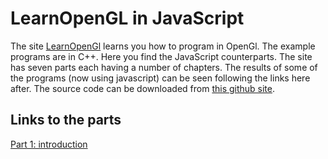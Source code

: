 # LearnOpenGL in JavaScript

The site [LearnOpenGl](http://www.learnOpenGl.com) learns you how to program in OpenGl. The example programs are in C++. 
Here you find the JavaScript counterparts. The site has seven parts each having a number of chapters. The results of some of the programs
(now using javascript) can be seen following the links here after. The source code can be downloaded from [this github site](http://github.com/d3q3/LearnOpenGl/).

## Links to the parts

[Part 1: introduction](./p1B.html)
